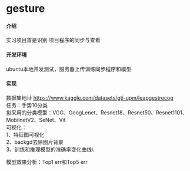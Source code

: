 # gesture

#### 介绍
实习项目首是识别
项目程序的同步与查看

#### 开发环境
ubuntu本地开发测试，服务器上传训练同步程序和模型

#### 实现

数据集地址 https://www.kaggle.com/datasets/gti-upm/leapgestrecog \
任务：手势10分类\
拟采用的分类模型：VGG、GoogLenet、Resnet18、Resnet50、Resnet1101、MobilnetV2、SeNet、Vit\
可视化：\
1、特征图可视化\
2、backgd去除图片背景\
3、训练和推理模型的准确率变化曲线\

模型效果分析：Top1 err和Top5 err
